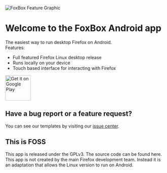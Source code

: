 ![FoxBox Feature Graphic](https://raw.githubusercontent.com/CypherpunkArmory/FoxBox/master/app/src/main/ic_main_launcher-playstore.png)

# Welcome to the FoxBox Android app 

The easiest way to run desktop Firefox on Android.   
Features: 
* Full featured Firefox Linux desktop release
* Runs locally on your device
* Touch based interface for interacting with Firefox

[<img src="https://play.google.com/intl/en_us/badges/images/generic/en-play-badge.png"
     alt="Get it on Google Play"
     height="80">](https://play.google.com/store/apps/details?id=tech.ula.foxbox_pro)
     
## Have a bug report or a feature request?
You can see our templates by visiting our [issue center](https://github.com/CypherpunkArmory/FoxBox/issues).

## This is FOSS
This app is released under the GPLv3.  The source code can be found here.
This app is not created by the main Firefox development team.  Instead it is an adaptation that allows the Linux version to run on Android.
